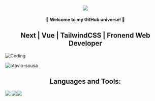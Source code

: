 
<h1 align="center">
    <img src="https://readme-typing-svg.herokuapp.com/?font=Pacifico&size=35&center=true&vCenter=true&width=500&height=70&duration=4000&lines=Hi+There!+👋+I+am+Dmytro;" />
</h1>
<h4 align="center">🚀 Welcome to my GitHub universe! 🚀</h4>
<h2 align="center">Next | Vue | TailwindCSS | Fronend Web Developer</h2>

<img alt="Coding" src="https://github.com/SaxenaShourya/SaxenaShourya/assets/143955797/e5a6d997-deaf-4f4f-88c2-18e9c90a688c" />

<p align="left"> <img src="https://komarev.com/ghpvc/?username=otaviossousa&label=Profile%20views&color=0e75b6&style=flat" alt="otavio-sousa" /> </p>

<h2 align="center">Languages and Tools:</h2>
<div style="display: flex; align-items: flex-start; align: center">
<div align="center">
    <img src="https://skillicons.dev/icons?i=html,css,js,react,redux,tailwind,bootstrap,materialui"/>
    <img src="https://skillicons.dev/icons?i=babel,webpack,githubactions,vite,vuejs"/>
</div>
<div align="center">
    <img src="https://skillicons.dev/icons?i=git,github,figma,postman,wakatime" />
</div>
</div>


